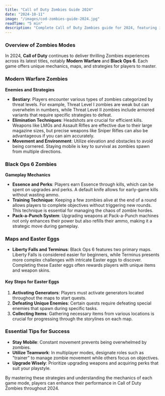 ```yaml
---
title: "Call of Duty Zombies Guide 2024"
date: "2024-10-11"
image: "/images/cod-zombies-guide-2024.jpg"
readTime: "5 min"
description: "Complete Call of Duty Zombies guide for 2024, featuring in-depth strategies for Modern Warfare and Black Ops series. Learn essential survival tips, map tactics, Easter eggs, weapon upgrades, and advanced mechanics to dominate the undead. Master key techniques with our comprehensive walkthrough."
---
```


### Overview of Zombies Modes
In 2024, **Call of Duty** continues to deliver thrilling Zombies experiences across its latest titles, notably **Modern Warfare** and **Black Ops 6**. Each game offers unique mechanics, maps, and strategies for players to master.

### Modern Warfare Zombies
**Enemies and Strategies**
- **Bestiary**: Players encounter various types of zombies categorized by threat levels. For example, Threat Level I zombies are weak but can overwhelm in numbers, while Threat Level II zombies include armored variants that require specific strategies to defeat.
- **Elimination Techniques**: Headshots are crucial for efficient kills. Weapons like LMGs and Assault Rifles are effective due to their large magazine sizes, but precise weapons like Sniper Rifles can also be advantageous if you can aim accurately.
- **Movement and Environment**: Utilize elevation and obstacles to avoid being cornered. Staying mobile is key to survival as zombies spawn from multiple directions.

### Black Ops 6 Zombies
**Gameplay Mechanics**
- **Essence and Perks**: Players earn Essence through kills, which can be spent on upgrades and perks. A default knife allows for early-game kills without wasting ammo. 
- **Training Technique**: Keeping a few zombies alive at the end of a round allows players to complete objectives without triggering new rounds. This technique is essential for managing the chaos of zombie hordes.
- **Pack-a-Punch System**: Upgrading weapons at Pack-a-Punch machines not only enhances their power but also refills their ammo, making it a strategic move during gameplay.

### Maps and Easter Eggs
- **Liberty Falls and Terminus**: Black Ops 6 features two primary maps. Liberty Falls is considered easier for beginners, while Terminus presents more complex challenges with intricate Easter eggs to discover. Completing these Easter eggs often rewards players with unique items and weapon skins.
  
#### Key Steps for Easter Eggs
1. **Activating Generators**: Players must activate generators located throughout the maps to start quests.
2. **Defeating Unique Enemies**: Certain quests require defeating special enemies that spawn during specific tasks.
3. **Collecting Items**: Gathering necessary items from various locations is crucial for progressing through the storylines on each map.

### Essential Tips for Success
- **Stay Mobile**: Constant movement prevents being overwhelmed by zombies.
- **Utilize Teamwork**: In multiplayer modes, designate roles such as "trainer" to manage zombie movement while others focus on objectives.
- **Upgrade Wisely**: Prioritize upgrading weapons and acquiring perks that suit your playstyle.

By mastering these strategies and understanding the mechanics of each game mode, players can enhance their performance in Call of Duty Zombies throughout 2024.